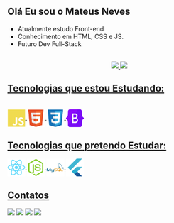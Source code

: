 ## Olá Eu sou o Mateus Neves 

<ul>
    <li>Atualmente estudo Front-end</li>
    <li>Conhecimento em HTML, CSS e JS.</li>
    <li>Futuro Dev Full-Stack</li>
</ul><br>
<div align="center">
  <a href="https://github.com/MateusNeves1302">
  <img height="200em"  src="https://github-readme-stats.vercel.app/api?username=MateusNeves1302&show_icons=true&theme=tokyonight&include_all_commits=true&count_private=true"/>
  <img height="170em" src="https://github-readme-stats.vercel.app/api/top-langs/?username=MateusNeves1302&layout=compact&langs_count=7&theme=tokyonight"/>
</div>

<h2> <b>Tecnologias que estou Estudando:</b></h2>

<div style="display: inline_block"><br>
  <img align="center" alt="Mateus-Js" title="Javascript" height="40" width="40" src="https://raw.githubusercontent.com/devicons/devicon/master/icons/javascript/javascript-plain.svg">
  <img align="center" alt="Mateus-HTML"  title="HTML5" height="40" width="40" src="https://raw.githubusercontent.com/devicons/devicon/master/icons/html5/html5-original.svg">
  <img align="center" alt="Mateus-CSS" title="CSS3" height="40" width="40" src="https://raw.githubusercontent.com/devicons/devicon/master/icons/css3/css3-original.svg">
    
  <img align="center" alt="Mateus-Bootstrap" height="40" width="40" src="https://github.com/devicons/devicon/blob/master/icons/bootstrap/bootstrap-original.svg" title="Bootstrap">
    
</div>
  
<h2>Tecnologias que pretendo Estudar: </h2>

<img align="center" alt="Mateus-React" height="40" width="40" src="https://raw.githubusercontent.com/devicons/devicon/master/icons/react/react-original.svg" title="ReactJs">
    
<img align="center" alt="Mateus-NodeJs" height="40" width="40" src="https://github.com/devicons/devicon/blob/master/icons/nodejs/nodejs-original.svg" title="NodeJs">
    
<img align="center" alt="Mateus-MySql" height="40" width="40" src="https://github.com/devicons/devicon/blob/master/icons/mysql/mysql-original-wordmark.svg" title="MySql">

<img align="center" alt="Mateus-Flutter" height="40" width="40" src="https://github.com/devicons/devicon/blob/master/icons/flutter/flutter-original.svg" title="Flutter">
 
  
##
<h2> Contatos </h2> 

<div> 
 <a href="https://www.instagram.com/mateusnss18/?hl=pt-br" title="Instagram" target="_blank"><img src="https://img.shields.io/badge/-Instagram-%23E4405F?style=for-the-badge&logo=instagram&logoColor=white" target="_blank"></a>
 <a href="https://www.facebook.com/mateus.neves.5680/" title="Facebook" target="_blank"><img src="https://img.shields.io/badge/Facebook-1877F2?style=for-the-badge&logo=facebook&logoColor=white" target="_blank"></a>
 <a href = "mailto:nevesmateus1347@gmail.com" title="E-mail" target="_blank"><img src="https://img.shields.io/badge/-Gmail-%23333?style=for-the-badge&logo=gmail&logoColor=white" target="_blank"></a>
 <a href="https://www.linkedin.com/in/mateus-neves-6810741aa/" title="Linkedin" target="_blank"><img src="https://img.shields.io/badge/-LinkedIn-%230077B5?style=for-the-badge&logo=linkedin&logoColor=white" target="_blank"></a> 

   
 
</div>
